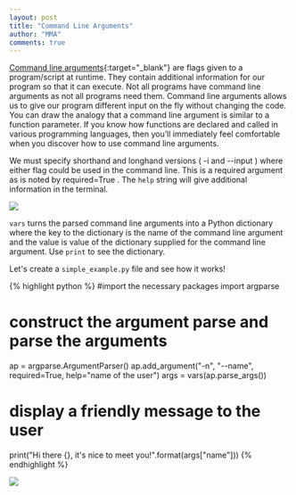```yaml
---
layout: post
title: "Command Line Arguments"
author: "MMA"
comments: true
---
```


[Command line arguments](https://docs.python.org/3/library/argparse.html){:target="_blank"} are flags given to a program/script at runtime. They contain additional information for our program so that it can execute. Not all programs have command line arguments as not all programs need them. Command line arguments allows us to give our program different input on the fly without changing the code. You can draw the analogy that a command line argument is similar to a function parameter. If you know how functions are declared and called in various programming languages, then you’ll immediately feel comfortable when you discover how to use command line arguments.

We must specify shorthand and longhand versions ( -i  and --input ) where either flag could be used in the command line. This is a required argument as is noted by required=True . The `help` string will give additional information in the terminal.

![](https://github.com/mmuratarat/mmuratarat.github.io/blob/master/_posts/images/cla_help.png?raw=true)

`vars` turns the parsed command line arguments into a Python dictionary where the key to the dictionary is the name of the command line argument and the value is value of the dictionary supplied for the command line argument.  Use `print` to see the dictionary.

Let's create a `simple_example.py` file and see how it works!

{% highlight python %}
#import the necessary packages
import argparse

# construct the argument parse and parse the arguments
ap = argparse.ArgumentParser()
ap.add_argument("-n", "--name", required=True, help="name of the user")
args = vars(ap.parse_args())


# display a friendly message to the user
print("Hi there {}, it's nice to meet you!".format(args["name"]))
{% endhighlight %}

![](https://github.com/mmuratarat/mmuratarat.github.io/blob/master/_posts/images/cla_simple_example.png?raw=true)

